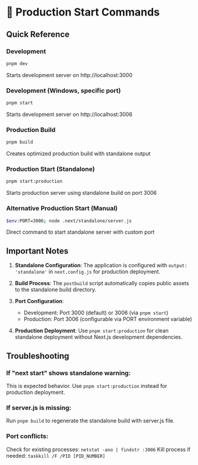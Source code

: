 # 🚀 Production Start Commands

## Quick Reference

### Development
```bash
pnpm dev
```
Starts development server on http://localhost:3000

### Development (Windows, specific port)
```bash
pnpm start
```
Starts development server on http://localhost:3006

### Production Build
```bash
pnpm build
```
Creates optimized production build with standalone output

### Production Start (Standalone)
```bash
pnpm start:production
```
Starts production server using standalone build on port 3006

### Alternative Production Start (Manual)
```bash
$env:PORT=3006; node .next/standalone/server.js
```
Direct command to start standalone server with custom port

## Important Notes

1. **Standalone Configuration**: The application is configured with `output: 'standalone'` in `next.config.js` for production deployment.

2. **Build Process**: The `postbuild` script automatically copies public assets to the standalone build directory.

3. **Port Configuration**: 
   - Development: Port 3000 (default) or 3006 (via `pnpm start`)
   - Production: Port 3006 (configurable via PORT environment variable)

4. **Production Deployment**: Use `pnpm start:production` for clean standalone deployment without Next.js development dependencies.

## Troubleshooting

### If "next start" shows standalone warning:
This is expected behavior. Use `pnpm start:production` instead for production deployment.

### If server.js is missing:
Run `pnpm build` to regenerate the standalone build with server.js file.

### Port conflicts:
Check for existing processes: `netstat -ano | findstr :3006`
Kill process if needed: `taskkill /F /PID [PID_NUMBER]` 